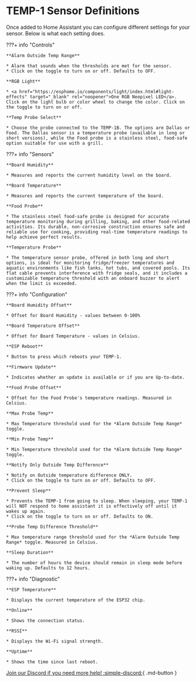 # TEMP-1 Sensor Definitions

Once added to Home Assistant you can configure different settings for your sensor. Below is what each setting does.

???+ info "Controls"

    **Alarm Outside Temp Range**

    * Alarm that sounds when the thresholds are met for the sensor.
    * Click on the toggle to turn on or off. Defaults to OFF.

    **RGB Light**

    * <a href="https://esphome.io/components/light/index.html#light-effects" target="_blank" rel="noopener">One RGB Neopixel LED</a>. Click on the light bulb or color wheel to change the color. Click on the toggle to turn on or off.

    **Temp Probe Select**

    * Choose the probe connected to the TEMP-1B. The options are Dallas or Food. The Dallas sensor is a temperature probe (available in long or short versions), while the Food probe is a stainless steel, food-safe option suitable for use with a grill.

???+ info "Sensors"

    **Board Humidity**

    * Measures and reports the current humidity level on the board.

    **Board Temperature**

    * Measures and reports the current temperature of the board.

    **Food Probe**

    * The stainless steel food-safe probe is designed for accurate temperature monitoring during grilling, baking, and other food-related activities. Its durable, non-corrosive construction ensures safe and reliable use for cooking, providing real-time temperature readings to help achieve perfect results.

    **Temperature Probe**

    * The temperature sensor probe, offered in both long and short options, is ideal for monitoring fridge/freezer temperatures and aquatic environments like fish tanks, hot tubs, and covered pools. Its flat cable prevents interference with fridge seals, and it includes a customizable temperature threshold with an onboard buzzer to alert when the limit is exceeded.

???+ info "Configuration"

    **Board Humidity Offset**

    * Offset for Board Humidity - values between 0-100%

    **Board Temperature Offset**

    * Offset for Board Temperature - values in Celsius.

    **ESP Reboot**

    * Button to press which reboots your TEMP-1.

    **Firmware Update**

    * Indicates whether an update is available or if you are Up-to-date.

    **Food Probe Offset**

    * Offset for the Food Probe's temperature readings. Measured in Celsius.

    **Max Probe Temp**

    * Max Temperature threshold used for the *Alarm Outside Temp Range* toggle.

    **Min Probe Temp**

    * Min Temperature threshold used for the *Alarm Outside Temp Range* toggle.

    **Notify Only Outside Temp Difference**

    * Notify on Outside temperature difference ONLY.
    * Click on the toggle to turn on or off. Defaults to OFF.

    **Prevent Sleep**

    * Prevents the TEMP-1 from going to sleep. When sleeping, your TEMP-1 will NOT respond to home assistant it is effectively off until it wakes up again.
    * Click on the toggle to turn on or off. Defaults to ON.

    **Probe Temp Difference Threshold**

    * Max temperature range threshold used for the *Alarm Outside Temp Range* toggle. Measured in Celsius.

    **Sleep Duration**

    * The number of hours the device should remain in sleep mode before waking up. Defaults to 12 hours.

???+ info "Diagnostic"

    **ESP Temperature**

    * Displays the current temperature of the ESP32 chip.

    **Online**

    * Shows the connection status.

    **RSSI**

    * Displays the Wi-Fi signal strength.

    **Uptime**

    * Shows the time since last reboot.

[Join our Discord if you need more help! :simple-discord:](https://dsc.gg/apolloautomation){              .md-button }